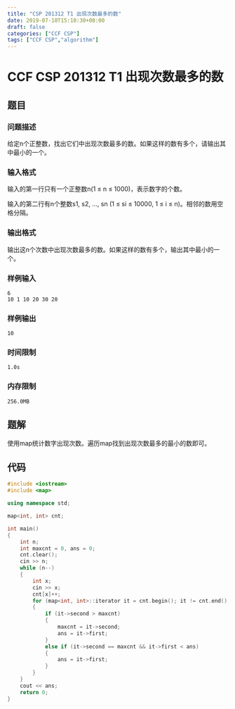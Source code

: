 ```yaml
---
title: "CSP 201312 T1 出现次数最多的数"
date: 2019-07-10T15:10:30+08:00
draft: false
categories: ["CCF CSP"]
tags: ["CCF CSP","algorithm"]
---
```


# CCF CSP 201312 T1 出现次数最多的数

## 题目

### 问题描述

给定n个正整数，找出它们中出现次数最多的数。如果这样的数有多个，请输出其中最小的一个。

### 输入格式

输入的第一行只有一个正整数n(1 ≤ n ≤ 1000)，表示数字的个数。

输入的第二行有n个整数s1, s2, …, sn (1 ≤ si ≤ 10000, 1 ≤ i ≤ n)。相邻的数用空格分隔。

### 输出格式

输出这n个次数中出现次数最多的数。如果这样的数有多个，输出其中最小的一个。

### 样例输入

	6
	10 1 10 20 30 20

### 样例输出

	10

### 时间限制

	1.0s

### 内存限制

	256.0MB

## 题解

使用map统计数字出现次数。遍历map找到出现次数最多的最小的数即可。

## 代码

```c++
#include <iostream>
#include <map>

using namespace std;

map<int, int> cnt;

int main()
{
    int n;
    int maxcnt = 0, ans = 0;
    cnt.clear();
    cin >> n;
    while (n--)
    {
        int x;
        cin >> x;
        cnt[x]++;
        for (map<int, int>::iterator it = cnt.begin(); it != cnt.end(); it++)
        {
            if (it->second > maxcnt)
            {
                maxcnt = it->second;
                ans = it->first;
            }
            else if (it->second == maxcnt && it->first < ans)
            {
                ans = it->first;
            }
        }
    }
    cout << ans;
    return 0;
}
```

